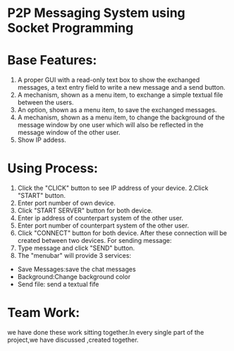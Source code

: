 # P2P Messaging System using Socket Programming

# Base Features:

1. A proper GUI with a read-only text box to show the exchanged messages, a text entry
field to write a new message and a send button.
2. A mechanism, shown as a menu item, to exchange a simple textual file between the
users.
3. An option, shown as a menu item, to save the exchanged messages.
4. A mechanism, shown as a menu item, to change the background of the message
window by one user which will also be reflected in the message window of the other
user.
5. Show IP addess.

# Using Process:
1. Click the "CLICK" button to see IP address of your device.
2.Click "START" button.
3. Enter port number of own device.
4. Click "START SERVER" button for both device.
5. Enter ip address of counterpart system of the other user.
6. Enter port number of counterpart system of the other user.
7. Click "CONNECT" button for both device.
   After these connection will be created between two devices.
  For sending message:
6. Type message and click "SEND" button.
7. The "menubar" will provide 3 services:
  * Save Messages:save the chat messages
  * Background:Change background color
  * Send file: send a textual fife 

 # Team Work:
   we have done these work sitting together.In every single part of the project,we have discussed ,created together.
